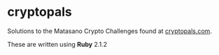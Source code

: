 cryptopals
==========

Solutions to the Matasano Crypto Challenges found at [cryptopals.com](http://www.cryptopals.com).

These are written using **Ruby** 2.1.2
